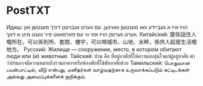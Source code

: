 PostTXT
==

Идиш: הויז איז א געביידע וואו מענטשן וואוינען. עס ווערט געבויעט דורך מענטשן און ווערט גערופן הויז אזוי ווי עס פארמאגט פיר ווענט מיט א דאך.
Китайский: 屋係話住人嗰所在，可以係別所、套間、樓宇，可以嘚城市、山地、水畔，係供人起居生活嗰地方。
Русский: Жилище — сооружение, место, в котором обитают люди или (и) животные.
Тайский: บ้าน คือ ที่อยู่อาศัยที่ให้ความอบอุ่นใจแก่ผู้อยู่อาศัย คำว่าบ้านอาจมีความหมายถึงรวมอาคารหรือห้องพักที่ใช้พักอาศัยด้วย
Тамильский: பொதுவான பயன்பாட்டில், வீடு என்பது, மனிதர்கள் வாழ்வதற்காக உருவாக்கப்படும் கட்டிடங்கள் அல்லது அமைப்புக்களைக் குறிக்கும்.
